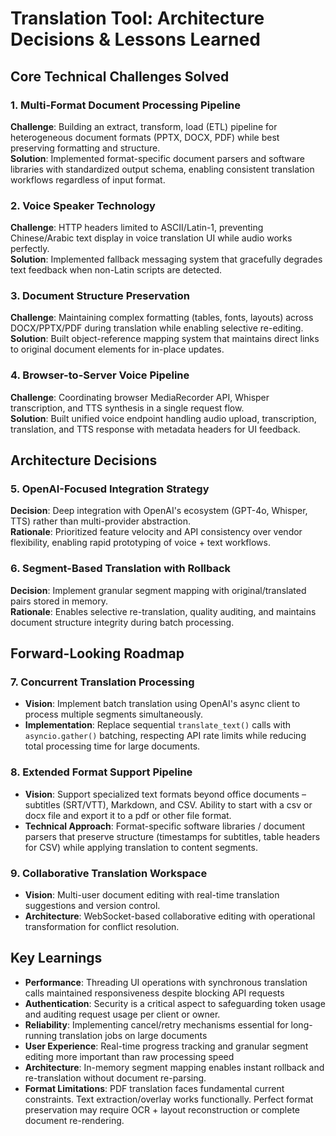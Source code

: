 # Translation Tool: Architecture Decisions & Lessons Learned

## Core Technical Challenges Solved

### 1. Multi-Format Document Processing Pipeline
**Challenge**: Building an extract, transform, load (ETL) pipeline for heterogeneous document formats (PPTX, DOCX, PDF) while best preserving formatting and structure.  
**Solution**: Implemented format-specific document parsers and software libraries with standardized output schema, enabling consistent translation workflows regardless of input format.

### 2. Voice Speaker Technology
**Challenge**: HTTP headers limited to ASCII/Latin-1, preventing Chinese/Arabic text display in voice translation UI while audio works perfectly.  
**Solution**: Implemented fallback messaging system that gracefully degrades text feedback when non-Latin scripts are detected.

### 3. Document Structure Preservation  
**Challenge**: Maintaining complex formatting (tables, fonts, layouts) across DOCX/PPTX/PDF during translation while enabling selective re-editing.  
**Solution**: Built object-reference mapping system that maintains direct links to original document elements for in-place updates.

### 4. Browser-to-Server Voice Pipeline
**Challenge**: Coordinating browser MediaRecorder API, Whisper transcription, and TTS synthesis in a single request flow.  
**Solution**: Built unified voice endpoint handling audio upload, transcription, translation, and TTS response with metadata headers for UI feedback.

## Architecture Decisions

### 5. OpenAI-Focused Integration Strategy  
**Decision**: Deep integration with OpenAI's ecosystem (GPT-4o, Whisper, TTS) rather than multi-provider abstraction.  
**Rationale**: Prioritized feature velocity and API consistency over vendor flexibility, enabling rapid prototyping of voice + text workflows.

### 6. Segment-Based Translation with Rollback
**Decision**: Implement granular segment mapping with original/translated pairs stored in memory.  
**Rationale**: Enables selective re-translation, quality auditing, and maintains document structure integrity during batch processing.

## Forward-Looking Roadmap

### 7. Concurrent Translation Processing

- **Vision**: Implement batch translation using OpenAI's async client to process multiple segments simultaneously.  
- **Implementation**: Replace sequential `translate_text()` calls with `asyncio.gather()` batching, respecting API rate limits while reducing total processing time for large documents.

### 8. Extended Format Support Pipeline

- **Vision**: Support specialized text formats beyond office documents – subtitles (SRT/VTT), Markdown, and CSV. Ability to start with a csv or docx file and export it to a pdf or other file format.
- **Technical Approach**: Format-specific software libraries / document parsers that preserve structure (timestamps for subtitles, table headers for CSV) while applying translation to content segments.

### 9. Collaborative Translation Workspace

- **Vision**: Multi-user document editing with real-time translation suggestions and version control.  
- **Architecture**: WebSocket-based collaborative editing with operational transformation for conflict resolution.

## Key Learnings

- **Performance**: Threading UI operations with synchronous translation calls maintained responsiveness despite blocking API requests
- **Authentication**: Security is a critical aspect to safeguarding token usage and auditing request usage per client or owner.
- **Reliability**: Implementing cancel/retry mechanisms essential for long-running translation jobs on large documents  
- **User Experience**: Real-time progress tracking and granular segment editing more important than raw processing speed
- **Architecture**: In-memory segment mapping enables instant rollback and re-translation without document re-parsing.
- **Format Limitations**: PDF translation faces fundamental current constraints. Text extraction/overlay works functionally. Perfect format preservation may require OCR + layout reconstruction or complete document re-rendering.